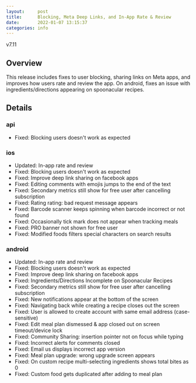 ```yaml
---
layout:     post
title:      Blocking, Meta Deep Links, and In-App Rate & Review
date:       2022-01-07 13:15:37
categories: info
---
```


v7.11

## Overview
This release includes fixes to user blocking, sharing links on Meta apps, and improves how users rate and review the app. On android, fixes an issue with ingredients/directions appearing on spoonacular recipes. 

## Details
### api
* Fixed: Blocking users doesn't work as expected

### ios
* Updated: In-app rate and review
* Fixed: Blocking users doesn't work as expected
* Fixed: Improve deep link sharing on facebook apps
* Fixed: Editing comments with emojis jumps to the end of the text
* Fixed: Secondary metrics still show for free user after cancelling subscription
* Fixed: Rating rating: bad request message appears
* Fixed: Barcode scanner keeps spinning when barcode incorrect or not found
* Fixed: Occasionally tick mark does not appear when tracking meals
* Fixed: PRO banner not shown for free user
* Fixed: Modified foods filters special characters on search results


### android
* Updated: In-app rate and review
* Fixed: Blocking users doesn't work as expected
* Fixed: Improve deep link sharing on facebook apps
* Fixed: Ingredients/Directions Incomplete on Spoonacular Recipes
* Fixed: Secondary metrics still show for free user after cancelling subscription
* Fixed: New notifications appear at the bottom of the screen
* Fixed: Navigating back while creating a recipe closes out the screen
* Fixed: User is allowed to create account with same email address (case-sensitive)
* Fixed: Edit meal plan dismessed & app closed out on screen timeout/device lock
* Fixed: Community Sharing: insertion pointer not on focus while typing	
* Fixed: Incorrect alerts for comments closed	
* Fixed: Email us displays incorrect app version
* Fixed: Meal plan upgrade: wrong upgrade screen appears
* Fixed: On custom recipe multi-selecting ingredients shows total bites as 0	
* Fixed: Custom food gets duplicated after adding to meal plan	

